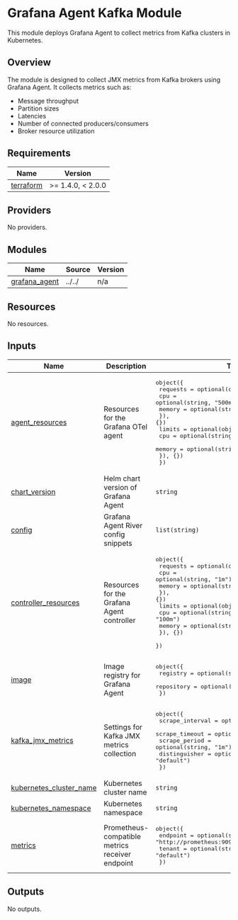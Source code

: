 # Grafana Agent Kafka Module

This module deploys Grafana Agent to collect metrics from Kafka clusters in Kubernetes.

## Overview

The module is designed to collect JMX metrics from Kafka brokers using Grafana Agent. It collects metrics such as:

- Message throughput
- Partition sizes
- Latencies
- Number of connected producers/consumers  
- Broker resource utilization

<!-- BEGIN_TF_DOCS -->
## Requirements

| Name | Version |
|------|---------|
| <a name="requirement_terraform"></a> [terraform](#requirement\_terraform) | >= 1.4.0, < 2.0.0 |

## Providers

No providers.

## Modules

| Name | Source | Version |
|------|--------|---------|
| <a name="module_grafana_agent"></a> [grafana\_agent](#module\_grafana\_agent) | ../../ | n/a |

## Resources

No resources.

## Inputs

| Name | Description | Type | Default | Required |
|------|-------------|------|---------|:--------:|
| <a name="input_agent_resources"></a> [agent\_resources](#input\_agent\_resources) | Resources for the Grafana OTel agent | <pre>object({<br>    requests = optional(object({<br>      cpu    = optional(string, "500m")<br>      memory = optional(string, "512Mi")<br>    }), {})<br>    limits = optional(object({<br>      cpu    = optional(string, null)<br>      memory = optional(string, null)<br>    }), {})<br>  })</pre> | `{}` | no |
| <a name="input_chart_version"></a> [chart\_version](#input\_chart\_version) | Helm chart version of Grafana Agent | `string` | `"0.38.0"` | no |
| <a name="input_config"></a> [config](#input\_config) | Grafana Agent River config snippets | `list(string)` | `[]` | no |
| <a name="input_controller_resources"></a> [controller\_resources](#input\_controller\_resources) | Resources for the Grafana Agent controller | <pre>object({<br>    requests = optional(object({<br>      cpu    = optional(string, "1m")<br>      memory = optional(string, "5Mi")<br>    }), {})<br>    limits = optional(object({<br>      cpu    = optional(string, "100m")<br>      memory = optional(string, "50Mi")<br>    }), {})<br>  })</pre> | `{}` | no |
| <a name="input_image"></a> [image](#input\_image) | Image registry for Grafana Agent | <pre>object({<br>    registry   = optional(string, "docker.io")<br>    repository = optional(string, "grafana/agent")<br>  })</pre> | `{}` | no |
| <a name="input_kafka_jmx_metrics"></a> [kafka\_jmx\_metrics](#input\_kafka\_jmx\_metrics) | Settings for Kafka JMX metrics collection | <pre>object({<br>    scrape_interval = optional(string, "1m")<br>    scrape_timeout  = optional(string, "30s")<br>    scrape_period   = optional(string, "1m")<br>    distinguisher   = optional(string, "default")<br>  })</pre> | `{}` | no |
| <a name="input_kubernetes_cluster_name"></a> [kubernetes\_cluster\_name](#input\_kubernetes\_cluster\_name) | Kubernetes cluster name | `string` | n/a | yes |
| <a name="input_kubernetes_namespace"></a> [kubernetes\_namespace](#input\_kubernetes\_namespace) | Kubernetes namespace | `string` | n/a | yes |
| <a name="input_metrics"></a> [metrics](#input\_metrics) | Prometheus-compatible metrics receiver endpoint | <pre>object({<br>    endpoint = optional(string, "http://prometheus:9090/api/v1/write")<br>    tenant   = optional(string, "default")<br>  })</pre> | `{}` | no |

## Outputs

No outputs.
<!-- END_TF_DOCS -->

